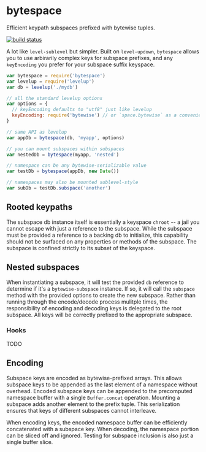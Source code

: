 # bytespace

Efficient keypath subspaces prefixed with bytewise tuples.

[![build status](https://travis-ci.org/deanlandolt/bytespace.svg)](https://travis-ci.org/deanlandolt/bytespace)

A lot like `level-sublevel` but simpler. Built on `level-updown`, `bytespace` allows you to use arbirarily complex keys for subspace prefixes, and any `keyEncoding` you prefer for your subspace suffix keyspace.


```js
var bytespace = require('bytespace')
var levelup = require('levelup')
var db = levelup('./mydb')

// all the standard levelup options
var options = {
  // keyEncoding defaults to "utf8" just like levelup
  keyEncoding: require('bytewise') // or `space.bytewise` as a convenience
}

// same API as levelup
var appDb = bytespace(db, 'myapp', options)

// you can mount subspaces within subspaces
var nestedDb = bytespace(myapp, 'nested')

// namespace can be any bytewise-serializable value
var testDb = bytespace(appDb, new Date())

// namespaces may also be mounted sublevel-style
var subDb = testDb.subspace('another')
```

## Rooted keypaths

The subspace db instance itself is essentially a keyspace `chroot` -- a jail you cannot escape with just a reference to the subspace. While the subspace must be provided a reference to a backing db to initialize, this capability should not be surfaced on any properties or methods of the subspace. The subspace is confined strictly to its subset of the keyspace.


## Nested subspaces

When instantiating a subspace, it will test the provided `db` reference to determine if it's a `bytewise-subspace` instance. If so, it will call the `subspace` method with the provided options to create the new subspace. Rather than running through the encode/decode process mulitple times, the responsibility of encoding and decoding keys is delegated to the root subspace. All keys will be correctly prefixed to the appropriate subspace.


### Hooks

TODO


## Encoding

Subspace keys are encoded as bytewise-prefixed arrays. This allows subspace keys to be appended as the last element of a namespace without overhead. Encoded subspace keys can be appended to the precomputed namespace buffer with a single `Buffer.concat` operation. Mounting a subspace adds another element to the prefix tuple. This serialization ensures that keys of different subspaces cannot interleave.

When encoding keys, the encoded namespace buffer can be efficiently concatenated with a subspace key. When decoding, the namespace portion can be sliced off and ignored. Testing for subspace inclusion is also just a single buffer slice.
